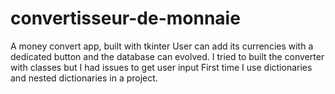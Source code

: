 # convertisseur-de-monnaie
A money convert app, built with tkinter
User can add its currencies with a dedicated button and the database can evolved.
I tried to built the converter with classes but I had issues to get user input
First time I use dictionaries and nested dictionaries in a project. 
